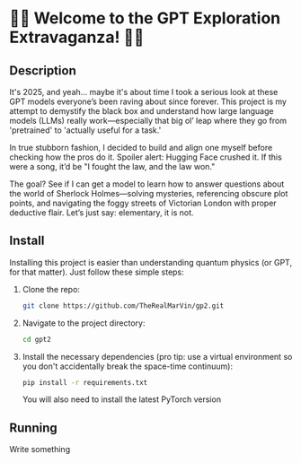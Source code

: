 # 🕵️‍♂️ Welcome to the GPT Exploration Extravaganza! 🕵️‍♂️

## Description

It's 2025, and yeah… maybe it's about time I took a serious look at these GPT models everyone’s been raving about since forever. This project is my attempt to demystify the black box and understand how large language models (LLMs) really work—especially that big ol’ leap where they go from 'pretrained' to 'actually useful for a task.'

In true stubborn fashion, I decided to build and align one myself before checking how the pros do it. Spoiler alert: Hugging Face crushed it. If this were a song, it’d be "I fought the law, and the law won."

The goal? See if I can get a model to learn how to answer questions about the world of Sherlock Holmes—solving mysteries, referencing obscure plot points, and navigating the foggy streets of Victorian London with proper deductive flair. Let’s just say: elementary, it is not.

## Install

Installing this project is easier than understanding quantum physics (or GPT, for that matter). Just follow these simple steps:

1. Clone the repo: 

    ```bash
    git clone https://github.com/TheRealMarVin/gp2.git
    ```
    
2. Navigate to the project directory: 

    ```bash
    cd gpt2
    ```
    
3. Install the necessary dependencies (pro tip: use a virtual environment so you don't accidentally break the space-time continuum):

    ```bash
    pip install -r requirements.txt
    ```
   You will also need to install the latest PyTorch version

## Running

Write something